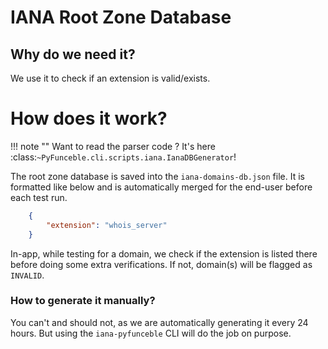 # IANA Root Zone Database

## Why do we need it?

We use it to check if an extension is valid/exists.

# How does it work?

!!! note ""
    Want to read the parser code ? It's here
    :class:`~PyFunceble.cli.scripts.iana.IanaDBGenerator`!

The root zone database is saved into the `iana-domains-db.json` file.
It is formatted like below and is automatically merged for the end-user before
each test run.

```json
    {
        "extension": "whois_server"
    }
```

In-app, while testing for a domain, we check if the extension is listed there
before doing some extra verifications. If not, domain(s) will be flagged as
`INVALID`.


### How to generate it manually?

You can't and should not, as we are automatically generating it every 24 hours.
But using the `iana-pyfunceble` CLI will do the job on purpose.
